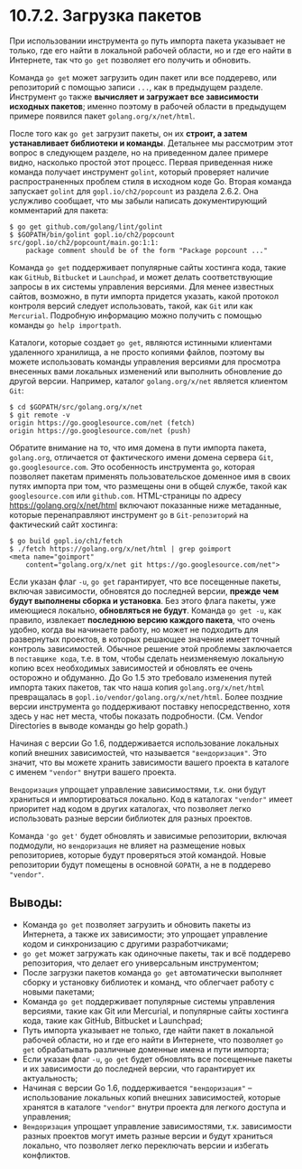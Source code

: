 # 10.7.2. Загрузка пакетов

При использовании инструмента `go` путь импорта пакета указывает не только, где его найти в локальной рабочей области,
но и где его найти в Интернете, так что `go get` позволяет его получить и обновить.

Команда `go get` может загрузить один пакет или все поддерево, или репозиторий с помощью записи `...`, как в предыдущем
разделе. Инструмент `go` также **вычисляет и загружает все зависимости исходных пакетов**; именно поэтому в рабочей
области в предыдущем примере появился пакет `golang.org/x/net/html`.

После того как `go get` загрузит пакеты, он их **строит, а затем устанавливает библиотеки и команды**. Детальнее мы
рассмотрим этот вопрос в следующем разделе, но на приведенном далее примере видно, насколько простой этот процесс.
Первая приведенная ниже команда получает инструмент `golint`, который проверяет наличие распространенных проблем стиля в
исходном коде Go. Вторая команда запускает `golint` для `gopl.io/ch2/popcount` из раздела 2.6.2. Она услужливо сообщает,
что мы забыли написать документирующий комментарий для пакета:

``` shell
$ go get github.com/golang/lint/golint 
$ $GOPATH/bin/golint gopl.io/ch2/popcount 
src/gopl.io/ch2/popcount/main.go:1:1: 
	package comment should be of the form "Package popcount ..."
```

Команда `go get` поддерживает популярные сайты хостинга кода, такие как `GitHub`, `Bitbucket` и `Launchpad`, и может
делать соответствующие запросы в их системы управления версиями. Для менее известных сайтов, возможно, в пути импорта
придется указать, какой протокол контроля версий следует использовать, такой, как `Git` или как `Mercurial`. Подробную
информацию можно получить с помощью команды `go help importpath`.

Каталоги, которые создает `go get`, являются истинными клиентами удаленного хранилища, а не просто копиями файлов,
поэтому вы можете использовать команды управления версиями для просмотра внесенных вами локальных изменений или
выполнить обновление до другой версии. Например, каталог `golang.org/x/net` является клиентом `Git`:

``` shell
$ cd $GOPATH/src/golang.org/x/net 
$ git remote -v
origin https://go.googlesource.com/net (fetch) 
origin https://go.googlesource.com/net (push)
```

Обратите внимание на то, что имя домена в пути импорта пакета, `golang.org`, отличается от фактического имени домена
сервера `Git`, `go.googlesource.com`. Это особенность инструмента `go`, которая позволяет пакетам применять
пользовательское доменное имя в своих путях импорта при том, что размещены они в общей службе, такой
как `googlesource.com` или `github.com`. HTML-страницы по адресу https://golang.org/x/net/html включают показанные ниже
метаданные, которые перенаправляют инструмент `go` в `Git-репозиторий` на фактический сайт хостинга:

``` shell
$ go build gopl.io/ch1/fetch
$ ./fetch https://golang.org/x/net/html | grep goimport 
<meta name="goimport"
	content="golang.org/x/net git https://go.googlesource.com/net">
```

Если указан флаг `-u`, `go get` гарантирует, что все посещенные пакеты, включая зависимости, обновятся до последней
версии, **прежде чем будут выполнены сборка и установка**. Без этого флага пакеты, уже имеющиеся локально, **обновляться
не будут**. Команда `go get -u`, как правило, извлекает **последнюю версию каждого пакета**, что очень удобно, когда вы
начинаете работу, но может не подходить для развернутых проектов, в которых решающее значение имеет точный контроль
зависимостей. Обычное решение этой проблемы заключается в `поставщике кода`, т.е. в том, чтобы сделать неизменяемую
локальную копию всех необходимых зависимостей и обновлять ее очень осторожно и обдуманно. До Go 1.5 это требовало
изменения путей импорта таких пакетов, так что наша копия `golang.org/x/net/html` превращалась
в `gopl.io/vendor/golang.org/x/net/html`. Более поздние версии инструмента `go` поддерживают поставку непосредственно,
хотя здесь у нас нет места, чтобы показать подробности. (См. Vendor Directories в выводе команды go help gopath.)

Начиная с версии Go 1.6, поддерживается использование локальных копий внешних зависимостей, что называется
`"вендоризация"`. Это значит, что вы можете хранить зависимости вашего проекта в каталоге с именем `"vendor"` внутри
вашего проекта.

`Вендоризация` упрощает управление зависимостями, т.к. они будут храниться и импортироваться локально. Код в каталогах
`"vendor"` имеет приоритет над кодом в других каталогах, что позволяет легко использовать разные версии библиотек для
разных проектов.

Команда `'go get'` будет обновлять и зависимые репозитории, включая подмодули, но `вендоризация` не влияет на размещение
новых репозиториев, которые будут проверяться этой командой. Новые репозитории будут помещены в основной `GOPATH`, а не
в поддерево `"vendor"`.

## Выводы:

* Команда `go get` позволяет загрузить и обновить пакеты из Интернета, а также их зависимости; это упрощает управление
  кодом и синхронизацию с другими разработчиками;
* `go get` может загружать как одиночные пакеты, так и всё поддерево репозитория, что делает его универсальным
  инструментом;
* После загрузки пакетов команда `go get` автоматически выполняет сборку и установку библиотек и команд, что облегчает
  работу с новыми пакетами;
* Команда `go get` поддерживает популярные системы управления версиями, такие как Git или Mercurial, и популярные сайты
  хостинга кода, такие как GitHub, Bitbucket и Launchpad;
* Путь импорта указывает не только, где найти пакет в локальной рабочей области, но и где его найти в Интернете, что
  позволяет `go get` обрабатывать различные доменные имена и пути импорта;
* Если указан флаг `-u`, `go get` будет обновлять все посещенные пакеты и их зависимости до последней версии, что
  гарантирует их актуальность;
* Начиная с версии Go 1.6, поддерживается `"вендоризация"` – использование локальных копий внешних зависимостей, которые
  хранятся в каталоге `"vendor"` внутри проекта для легкого доступа и управления;
* `Вендоризация` упрощает управление зависимостями, т.к. зависимости разных проектов могут иметь разные версии и будут
  храниться локально, что позволяет легко переключать версии и избегать конфликтов.